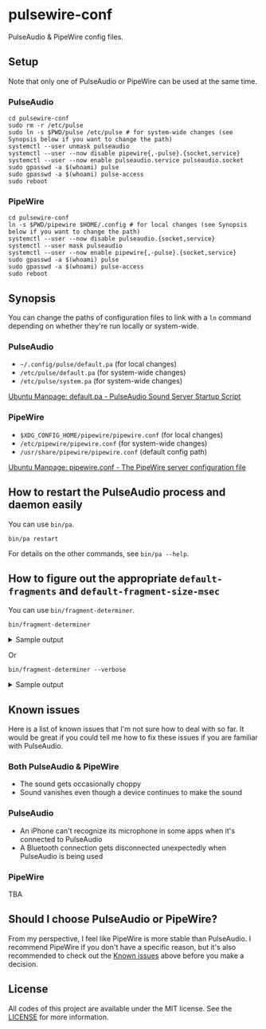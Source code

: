 # pulsewire-conf
PulseAudio & PipeWire config files.



## Setup
Note that only one of PulseAudio or PipeWire can be used at the same time.

### PulseAudio
```shell
cd pulsewire-conf
sudo rm -r /etc/pulse
sudo ln -s $PWD/pulse /etc/pulse # for system-wide changes (see Synopsis below if you want to change the path)
systemctl --user unmask pulseaudio
systemctl --user --now disable pipewire{,-pulse}.{socket,service}
systemctl --user --now enable pulseaudio.service pulseaudio.socket
sudo gpasswd -a $(whoami) pulse
sudo gpasswd -a $(whoami) pulse-access
sudo reboot
```

### PipeWire
```shell
cd pulsewire-conf
ln -s $PWD/pipewire $HOME/.config # for local changes (see Synopsis below if you want to change the path)
systemctl --user --now disable pulseaudio.{socket,service}
systemctl --user mask pulseaudio
systemctl --user --now enable pipewire{,-pulse}.{socket,service}
sudo gpasswd -a $(whoami) pulse
sudo gpasswd -a $(whoami) pulse-access
sudo reboot
```



## Synopsis
You can change the paths of configuration files to link with a `ln` command depending on whether they're run locally or system-wide.

### PulseAudio
* `~/.config/pulse/default.pa` (for local changes)
* `/etc/pulse/default.pa` (for system-wide changes)
* `/etc/pulse/system.pa` (for system-wide changes)

[Ubuntu Manpage: default.pa - PulseAudio Sound Server Startup Script](https://manpages.ubuntu.com/manpages/bionic/man5/default.pa.5.html)

### PipeWire
* `$XDG_CONFIG_HOME/pipewire/pipewire.conf` (for local changes)
* `/etc/pipewire/pipewire.conf` (for system-wide changes)
* `/usr/share/pipewire/pipewire.conf` (default config path)

[Ubuntu Manpage: pipewire.conf - The PipeWire server configuration file](https://manpages.ubuntu.com/manpages/impish/man5/pipewire.conf.5.html)



## How to restart the PulseAudio process and daemon easily
You can use `bin/pa`.

```shell
bin/pa restart
```

For details on the other commands, see `bin/pa --help`.



## How to figure out the appropriate `default-fragments` and `default-fragment-size-msec`
You can use `bin/fragment-determiner`.

```shell
bin/fragment-determiner
```

<details>
<summary>Sample output</summary>

```
sink 0 "alsa_output.usb-ZOOM_Corporation_U-44-00.analog-surround-40" with sample spec s32le 4ch 48000Hz and channel map front-left,front-right,rear-left,rear-right
        default-fragments = 2
        default-fragment-size-msec = 250

source 1 "alsa_input.usb-ZOOM_Corporation_U-44-00.multichannel-input" with sample spec s32le 4ch 48000Hz and channel map front-left,front-right,rear-left,rear-right
        default-fragments = 2
        default-fragment-size-msec = 250

sink 1 "alsa_output.platform-bcm2835_audio.stereo-fallback" with sample spec s16le 2ch 48000Hz and channel map front-left,front-right
        default-fragments = 2
        default-fragment-size-msec = 31
```
</details>

Or

```shell
bin/fragment-determiner --verbose
```

<details>
<summary>Sample output</summary>

```
sink 0 "alsa_output.usb-ZOOM_Corporation_U-44-00.analog-surround-40" with sample spec s32le 4ch 48000Hz and channel map front-left,front-right,rear-left,rear-right
        values used in calculations:
                sample_rate = 48000
                alsa.resolution_bits = 32
                device.buffering.buffer_size = 1536000
                device.buffering.fragment_size = 768000

        default-fragments = 2
                  (buffer_size / (sample_rate * resolution_bit * 2) * 1000) / fragment_size_msec
                = (1536000 / (48000 * 32 * 2) * 1000) / 250
                = 2

        default-fragment-size-msec = 250
                  fragment_size / (sample_rate * resolution_bit * 2) * 1000
                = 768000 / (48000 * 32 * 2) * 1000
                = 250

source 1 "alsa_input.usb-ZOOM_Corporation_U-44-00.multichannel-input" with sample spec s32le 4ch 48000Hz and channel map front-left,front-right,rear-left,rear-right
        values used in calculations:
                sample_rate = 48000
                alsa.resolution_bits = 32
                device.buffering.buffer_size = 1536000
                device.buffering.fragment_size = 768000

        default-fragments = 2
                  (buffer_size / (sample_rate * resolution_bit * 2) * 1000) / fragment_size_msec
                = (1536000 / (48000 * 32 * 2) * 1000) / 250
                = 2

        default-fragment-size-msec = 250
                  fragment_size / (sample_rate * resolution_bit * 2) * 1000
                = 768000 / (48000 * 32 * 2) * 1000
                = 250

sink 1 "alsa_output.platform-bcm2835_audio.stereo-fallback" with sample spec s16le 2ch 48000Hz and channel map front-left,front-right
        values used in calculations:
                sample_rate = 48000
                alsa.resolution_bits = 16
                device.buffering.buffer_size = 96000
                device.buffering.fragment_size = 48000

        default-fragments = 2
                  (buffer_size / (sample_rate * resolution_bit * 2) * 1000) / fragment_size_msec
                = (96000 / (48000 * 16 * 2) * 1000) / 31
                = 2

        default-fragment-size-msec = 31
                  fragment_size / (sample_rate * resolution_bit * 2) * 1000
                = 48000 / (48000 * 16 * 2) * 1000
                = 31
```
</details>



## Known issues
Here is a list of known issues that I'm not sure how to deal with so far. It would be great if you could tell me how to fix these issues if you are familiar with PulseAudio.

### Both PulseAudio & PipeWire
* The sound gets occasionally choppy
* Sound vanishes even though a device continues to make the sound

### PulseAudio
* An iPhone can't recognize its microphone in some apps when it's connected to PulseAudio
* A Bluetooth connection gets disconnected unexpectedly when PulseAudio is being used

### PipeWire
TBA



## Should I choose PulseAudio or PipeWire?
From my perspective, I feel like PipeWire is more stable than PulseAudio. I recommend PipeWire if you don't have a specific reason, but it's also recommended to check out the [Known issues](#known-issues) above before you make a decision.



## License
All codes of this project are available under the MIT license. See the [LICENSE](/LICENSE) for more information.

